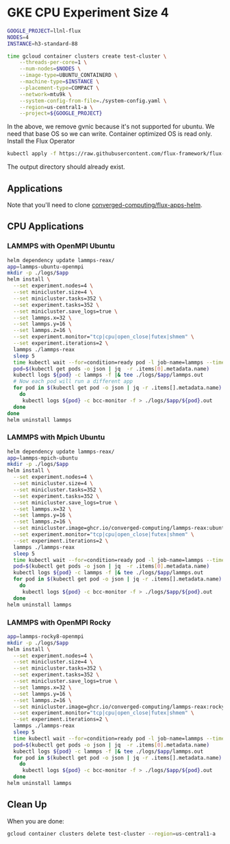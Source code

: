 # GKE CPU Experiment Size 4

```bash
GOOGLE_PROJECT=llnl-flux
NODES=4
INSTANCE=h3-standard-88

time gcloud container clusters create test-cluster \
    --threads-per-core=1 \
    --num-nodes=$NODES \
    --image-type=UBUNTU_CONTAINERD \
    --machine-type=$INSTANCE \
    --placement-type=COMPACT \
    --network=mtu9k \
    --system-config-from-file=./system-config.yaml \
    --region=us-central1-a \
    --project=${GOOGLE_PROJECT}
```

In the above, we remove gvnic because it's not supported for ubuntu. We need that base OS so we can write. Container optimized OS is read only. Install the Flux Operator

```bash
kubectl apply -f https://raw.githubusercontent.com/flux-framework/flux-operator/refs/heads/main/examples/dist/flux-operator.yaml
```

The output directory should already exist.

## Applications

Note that you'll need to clone [converged-computing/flux-apps-helm](https://github.com/converged-computing/flux-apps-helm).

## CPU Applications

### LAMMPS with OpenMPI Ubuntu

```bash
helm dependency update lammps-reax/
app=lammps-ubuntu-openmpi
mkdir -p ./logs/$app
helm install \
  --set experiment.nodes=4 \
  --set minicluster.size=4 \
  --set minicluster.tasks=352 \
  --set experiment.tasks=352 \
  --set minicluster.save_logs=true \
  --set lammps.x=32 \
  --set lammps.y=16 \
  --set lammps.z=16 \
  --set experiment.monitor="tcp|cpu|open_close|futex|shmem" \
  --set experiment.iterations=2 \
  lammps ./lammps-reax
  sleep 5
  time kubectl wait --for=condition=ready pod -l job-name=lammps --timeout=600s
  pod=$(kubectl get pods -o json | jq  -r .items[0].metadata.name)
  kubectl logs ${pod} -c lammps -f |& tee ./logs/$app/lammps.out
  # Now each pod will run a different app
  for pod in $(kubectl get pod -o json | jq -r .items[].metadata.name)
    do
     kubectl logs ${pod} -c bcc-monitor -f > ./logs/$app/${pod}.out    
  done
done
helm uninstall lammps
```


### LAMMPS with Mpich Ubuntu

```bash
helm dependency update lammps-reax/
app=lammps-mpich-ubuntu
mkdir -p ./logs/$app
helm install \
  --set experiment.nodes=4 \
  --set minicluster.size=4 \
  --set minicluster.tasks=352 \
  --set experiment.tasks=352 \
  --set minicluster.save_logs=true \
  --set lammps.x=32 \
  --set lammps.y=16 \
  --set lammps.z=16 \
  --set minicluster.image=ghcr.io/converged-computing/lammps-reax:ubuntu2204-mpich \
  --set experiment.monitor="tcp|cpu|open_close|futex|shmem" \
  --set experiment.iterations=2 \
  lammps ./lammps-reax
  sleep 5
  time kubectl wait --for=condition=ready pod -l job-name=lammps --timeout=600s
  pod=$(kubectl get pods -o json | jq  -r .items[0].metadata.name)
  kubectl logs ${pod} -c lammps -f |& tee ./logs/$app/lammps.out
  for pod in $(kubectl get pod -o json | jq -r .items[].metadata.name)
    do
     kubectl logs ${pod} -c bcc-monitor -f > ./logs/$app/${pod}.out    
  done
helm uninstall lammps
```


### LAMMPS with OpenMPI Rocky

```bash
app=lammps-rocky8-openmpi
mkdir -p ./logs/$app
helm install \
  --set experiment.nodes=4 \
  --set minicluster.size=4 \
  --set minicluster.tasks=352 \
  --set experiment.tasks=352 \
  --set minicluster.save_logs=true \
  --set lammps.x=32 \
  --set lammps.y=16 \
  --set lammps.z=16 \
  --set minicluster.image=ghcr.io/converged-computing/lammps-reax:rocky8 \
  --set experiment.monitor="tcp|cpu|open_close|futex|shmem" \
  --set experiment.iterations=2 \
  lammps ./lammps-reax
  sleep 5
  time kubectl wait --for=condition=ready pod -l job-name=lammps --timeout=600s
  pod=$(kubectl get pods -o json | jq  -r .items[0].metadata.name)
  kubectl logs ${pod} -c lammps -f |& tee ./logs/$app/lammps.out
  for pod in $(kubectl get pod -o json | jq -r .items[].metadata.name)
    do
     kubectl logs ${pod} -c bcc-monitor -f > ./logs/$app/${pod}.out    
  done
helm uninstall lammps
```

## Clean Up

When you are done:

```bash
gcloud container clusters delete test-cluster --region=us-central1-a
```
